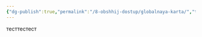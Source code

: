 ```yaml
---
{"dg-publish":true,"permalink":"/8-obshhij-dostup/globalnaya-karta/","tags":["gardenEntry"]}
---
```


тесттестест
